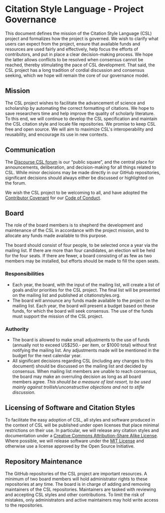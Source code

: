 # Citation Style Language - Project Governance
This document defines the mission of the Citation Style Language (CSL) project and formalizes how the project is governed. We wish to clarify what users can expect from the project, ensure that available funds and resources are used fairly and effectively, help focus the efforts of contributors, and put in place a clear decision-making process. We hope the latter allows conflicts to be resolved when consensus cannot be reached, thereby stimulating the pace of CSL development. That said, the CSL project has a long tradition of cordial discussion and consensus seeking, which we hope will remain the core of our governance model.

## Mission
The CSL project wishes to facilitate the advancement of science and scholarship by automating the correct formatting of citations. We hope to save researchers time and help improve the quality of scholarly literature. To this end, we will continue to develop the CSL specification and maintain the CSL citation style and locale file repositories. We promise to keep CSL free and open source. We will aim to maximize CSL's interoperability and reusability, and encourage its use in new contexts.

## Communication
The [Discourse CSL forum](https://discourse.citationstyles.org/) is our “public square”, and the central place for announcements, deliberation, and decision-making for all things related to CSL. While minor decisions may be made directly in our GitHub repositories, significant decisions should always either be discussed or highlighted on the forum.

We wish the CSL project to be welcoming to all, and have adopted the [Contributor Covenant](https://www.contributor-covenant.org/) for our [Code of Conduct](https://github.com/citation-style-language/.github/blob/master/CODE_OF_CONDUCT.md).

## Board
The role of the board members is to shepherd the development and maintenance of the CSL in accordance with the project mission, and to allocate any funds made available to this purpose.

The board should consist of four people, to be selected once a year via the mailing list. If there are more than four candidates, an election will be held for the four seats. If there are fewer, a board consisting of as few as two members may be installed, but efforts should be made to fill the open seats.

### Responsibilities
* Each year, the board, with the input of the mailing list, will create a list of goals and/or priorities for the CSL project. The final list will be presented on the mailing list and published at citationstyles.org.
* The board will announce any funds made available to the project on the mailing list. Each year, the board will present a budget based on these funds, for which the board will seek consensus. The use of the funds must support the mission of the CSL project.

### Authority
* The board is allowed to make small adjustments to the use of funds (annually not to exceed US$250.- per item, or $1000 total) without first notifying the mailing list. Any adjustments made will be mentioned in the budget for the next calendar year.
* All significant decisions regarding CSL (including any changes to this document) should be discussed on the mailing list and decided by consensus. When mailing list members are unable to reach consensus, the board may make an overruling decision as long as all board members agree. *This should be a measure of last resort, to be used mainly against trollish/unconstructive objections and not to stifle discussion.*

## Licensing of Software and Citation Styles
To facilitate the easy adoption of CSL, all styles and software produced in the context of CSL will be published under open licenses that place minimal restrictions on their use. In particular, we will release any citation styles and documentation under a [Creative Commons Attribution-Share Alike License](https://creativecommons.org/licenses/by-sa/3.0/us/). Where possible, we will release software under the [MIT License](http://opensource.org/licenses/MIT) and otherwise use a license approved by the Open Source Initiative.

## Repository Maintenance
The GitHub repositories of the CSL project are important resources. A minimum of two board members will hold administrator rights to these repositories at any time. The board is in charge of adding and removing maintainers of the CSL repositories. Maintainers are tasked with reviewing and accepting CSL styles and other contributions. To limit the risk of mistakes, only administrators and active maintainers may hold write access to the repositories.

